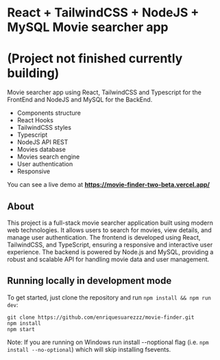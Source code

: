 # React + TailwindCSS + NodeJS + MySQL Movie searcher app

# (Project not finished currently building)

Movie searcher app using React, TailwindCSS and Typescript for the FrontEnd and NodeJS and MySQL for the BackEnd.

- Components structure
- React Hooks
- TailwindCSS styles
- Typescript
- NodeJS API REST
- Movies database
- Movies search engine
- User authentication
- Responsive

You can see a live demo at **https://movie-finder-two-beta.vercel.app/**

## About

This project is a full-stack movie searcher application built using modern web technologies. It allows users to search for movies, view details, and manage user authentication. The frontend is developed using React, TailwindCSS, and TypeScript, ensuring a responsive and interactive user experience. The backend is powered by Node.js and MySQL, providing a robust and scalable API for handling movie data and user management.

## Running locally in development mode

To get started, just clone the repository and run `npm install && npm run dev`:

    git clone https://github.com/enriquesuarezzz/movie-finder.git
    npm install
    npm start

Note: If you are running on Windows run install --noptional flag (i.e. `npm install --no-optional`) which will skip installing fsevents.
